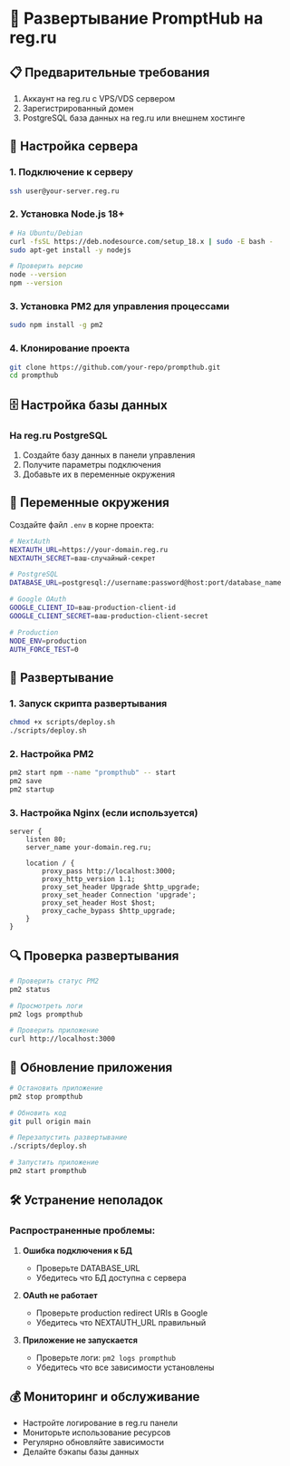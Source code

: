 # 🚀 Развертывание PromptHub на reg.ru

## 📋 Предварительные требования

1. Аккаунт на reg.ru с VPS/VDS сервером
2. Зарегистрированный домен
3. PostgreSQL база данных на reg.ru или внешнем хостинге

## 🔧 Настройка сервера

### 1. Подключение к серверу
```bash
ssh user@your-server.reg.ru
```

### 2. Установка Node.js 18+
```bash
# На Ubuntu/Debian
curl -fsSL https://deb.nodesource.com/setup_18.x | sudo -E bash -
sudo apt-get install -y nodejs

# Проверить версию
node --version
npm --version
```

### 3. Установка PM2 для управления процессами
```bash
sudo npm install -g pm2
```

### 4. Клонирование проекта
```bash
git clone https://github.com/your-repo/prompthub.git
cd prompthub
```

## 🗄️ Настройка базы данных

### На reg.ru PostgreSQL
1. Создайте базу данных в панели управления
2. Получите параметры подключения
3. Добавьте их в переменные окружения

## 🔐 Переменные окружения

Создайте файл `.env` в корне проекта:

```bash
# NextAuth
NEXTAUTH_URL=https://your-domain.reg.ru
NEXTAUTH_SECRET=ваш-случайный-секрет

# PostgreSQL
DATABASE_URL=postgresql://username:password@host:port/database_name

# Google OAuth
GOOGLE_CLIENT_ID=ваш-production-client-id
GOOGLE_CLIENT_SECRET=ваш-production-client-secret

# Production
NODE_ENV=production
AUTH_FORCE_TEST=0
```

## 🚀 Развертывание

### 1. Запуск скрипта развертывания
```bash
chmod +x scripts/deploy.sh
./scripts/deploy.sh
```

### 2. Настройка PM2
```bash
pm2 start npm --name "prompthub" -- start
pm2 save
pm2 startup
```

### 3. Настройка Nginx (если используется)
```nginx
server {
    listen 80;
    server_name your-domain.reg.ru;

    location / {
        proxy_pass http://localhost:3000;
        proxy_http_version 1.1;
        proxy_set_header Upgrade $http_upgrade;
        proxy_set_header Connection 'upgrade';
        proxy_set_header Host $host;
        proxy_cache_bypass $http_upgrade;
    }
}
```

## 🔍 Проверка развертывания

```bash
# Проверить статус PM2
pm2 status

# Просмотреть логи
pm2 logs prompthub

# Проверить приложение
curl http://localhost:3000
```

## 🔄 Обновление приложения

```bash
# Остановить приложение
pm2 stop prompthub

# Обновить код
git pull origin main

# Перезапустить развертывание
./scripts/deploy.sh

# Запустить приложение
pm2 start prompthub
```

## 🛠️ Устранение неполадок

### Распространенные проблемы:

1. **Ошибка подключения к БД**
   - Проверьте DATABASE_URL
   - Убедитесь что БД доступна с сервера

2. **OAuth не работает**
   - Проверьте production redirect URIs в Google
   - Убедитесь что NEXTAUTH_URL правильный

3. **Приложение не запускается**
   - Проверьте логи: `pm2 logs prompthub`
   - Убедитесь что все зависимости установлены

## 💰 Мониторинг и обслуживание

- Настройте логирование в reg.ru панели
- Мониторьте использование ресурсов
- Регулярно обновляйте зависимости
- Делайте бэкапы базы данных
